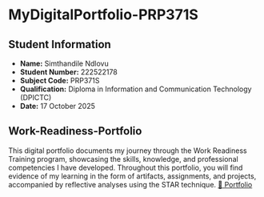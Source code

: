 # MyDigitalPortfolio-PRP371S
## Student Information
* **Name:** Simthandile Ndlovu
* **Student Number:** 222522178
* **Subject Code:** PRP371S 
* **Qualification:** Diploma in Information and Communication Technology (DPICTC) 
* **Date:** 17 October 2025

## Work-Readiness-Portfolio
This digital portfolio documents my journey through the Work Readiness Training program, showcasing the skills, knowledge, and professional competencies I have developed.  Throughout this portfolio, you will find evidence of my learning in the form of artifacts, assignments, and projects, accompanied by reflective analyses using the STAR technique.
 <a href="index.html" target="_blank">📄 Portfolio </a> 
